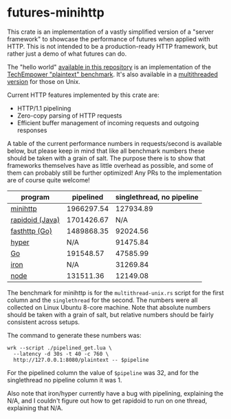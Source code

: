 # futures-minihttp

This crate is an implementation of a vastly simplified version of a "server
framework" to showcase the performance of futures when applied with HTTP. This
is not intended to be a production-ready HTTP framework, but rather just a demo
of what futures can do.

The "hello world" [available in this repository][singlethread] is an
implementation of the [TechEmpower "plaintext" benchmark][techem]. It's also
available in a [multithreaded version][multithread-unix] for those on Unix.

[singlethread]: https://github.com/alexcrichton/futures-rs/blob/master/futures-minihttp/src/bin/singlethread.rs
[techem]: https://www.techempower.com/benchmarks/#section=data-r12&hw=peak&test=plaintext
[multithread-unix]: https://github.com/alexcrichton/futures-rs/blob/master/futures-minihttp/src/bin/multithread-unix.rs

Current HTTP features implemented by this crate are:

* HTTP/1.1 pipelining
* Zero-copy parsing of HTTP requests
* Efficient buffer management of incoming requests and outgoing responses

A table of the current performance numbers in requests/second is available
below, but please keep in mind that like all benchmark numbers these should be
taken with a grain of salt. The purpose there is to show that frameworks
themselves have as little overhead as possible, and some of them can probably
still be further optimized! Any PRs to the implementation are of course quite
welcome!

|   program                     | pipelined  | singlethread, no pipeline |
|-------------------------------|------------|---------------------------|
| [minihttp][multithread-unix]  | 1966297.54 | 127934.89                 |
| [rapidoid (Java)][rapidoid]   | 1701426.67 |       N/A                 |
| [fasthttp (Go)][fasthttp]     | 1489868.35 |  92024.56                 |
| [hyper]                       |        N/A |  91475.84                 |
| [Go][go-std]                  |  191548.57 |  47585.99                 |
| [iron]                        |        N/A |  31269.84                 |
| [node]                        |  131511.36 |  12149.08                 |

[fasthttp]: https://github.com/TechEmpower/FrameworkBenchmarks/tree/master/frameworks/Go/fasthttp
[hyper]: https://github.com/aturon/async-benches/blob/master/techempower-6/hyper-master/src/main.rs
[iron]: https://github.com/aturon/async-benches/blob/master/techempower-6/iron/src/main.rs
[rapidoid]: https://github.com/TechEmpower/FrameworkBenchmarks/tree/master/frameworks/Java/rapidoid
[go-std]: https://github.com/TechEmpower/FrameworkBenchmarks/tree/master/frameworks/Go/go-std
[node]: https://github.com/TechEmpower/FrameworkBenchmarks/tree/master/frameworks/JavaScript/nodejs

The benchmark for minihttp is for the `multithread-unix.rs` script for the first
column and the `singlethread` for the second. The numbers were all collected on
Linux Ubuntu 8-core machine. Note that absolute numbers should be taken with a
grain of salt, but relative numbers should be fairly consistent across setups.

The command to generate these numbers was:

```
wrk --script ./pipelined_get.lua \
  --latency -d 30s -t 40 -c 760 \
  http://127.0.0.1:8080/plaintext -- $pipeline
```

For the pipelined column the value of `$pipeline` was 32, and for the
singlethread no pipeline column it was 1.

Also note that iron/hyper currently have a bug with pipelining, explaining the
N/A, and I couldn't figure out how to get rapidoid to run on one thread,
explaining that N/A.
